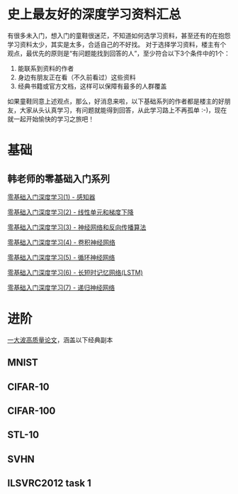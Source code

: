 # 史上最友好的深度学习资料汇总

有很多未入门，想入门的童鞋很迷茫，不知道如何选学习资料，甚至还有的在抱怨学习资料太少，其实是太多，合适自己的不好找。
对于选择学习资料，楼主有个观点，最优先的原则是“有问题能找到回答的人”，至少符合以下3个条件中的1个：
1. 能联系到资料的作者
2. 身边有朋友正在看（不久前看过）这些资料
3. 经典书籍或官方文档，这样可以保障有最多的人群覆盖

如果童鞋同意上述观点，那么，好消息来啦，以下基础系列的作者都是楼主的好朋友，大家从头认真学习，有问题就能得到回答，从此学习路上不再孤单 :-)，现在就一起开始愉快的学习之旅吧！

# 基础
## 韩老师的零基础入门系列
[零基础入门深度学习(1) - 感知器](https://www.zybuluo.com/hanbingtao/note/433855)

[零基础入门深度学习(2) - 线性单元和梯度下降](https://www.zybuluo.com/hanbingtao/note/448086)

[零基础入门深度学习(3) - 神经网络和反向传播算法](https://www.zybuluo.com/hanbingtao/note/476663)

[零基础入门深度学习(4) - 卷积神经网络](https://zybuluo.com/hanbingtao/note/485480)

[零基础入门深度学习(5) - 循环神经网络 ](https://zybuluo.com/hanbingtao/note/541458)

[零基础入门深度学习(6) - 长短时记忆网络(LSTM)](https://zybuluo.com/hanbingtao/note/581764)

[零基础入门深度学习(7) - 递归神经网络](https://zybuluo.com/hanbingtao/note/626300)


# 进阶
[一大波高质量论文](http://rodrigob.github.io/are_we_there_yet/build/classification_datasets_results.html)，涵盖以下经典副本
## MNIST
## CIFAR-10
## CIFAR-100
## STL-10
## SVHN
## ILSVRC2012 task 1
